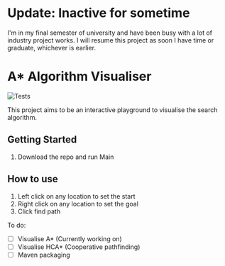 # Update: Inactive for sometime
I'm in my final semester of university and have been busy with a lot of industry project works. I will resume this project as soon I have time or graduate, whichever is earlier.

# A* Algorithm Visualiser

![Tests](https://github.com/gowrizrh/A-Visualiser/workflows/Tests/badge.svg?branch=master)

This project aims to be an interactive playground to visualise the search
algorithm.

## Getting Started
1. Download the repo and run Main

## How to use
1. Left click on any location to set the start
2. Right click on any location to set the goal
3. Click find path

To do:
- [ ] Visualise A* (Currently working on)
- [ ] Visualise HCA* (Cooperative pathfinding)
- [ ] Maven packaging
